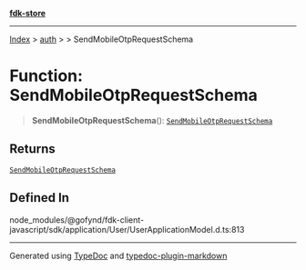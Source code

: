 [**fdk-store**](../../../README.md)
***

[Index](../../../API.md) > [auth](../../README.md) > [<internal>](../README.md) > SendMobileOtpRequestSchema

# Function: SendMobileOtpRequestSchema

> **SendMobileOtpRequestSchema**(): [`SendMobileOtpRequestSchema`](../type-aliases/type-alias.SendMobileOtpRequestSchema.md)

## Returns

[`SendMobileOtpRequestSchema`](../type-aliases/type-alias.SendMobileOtpRequestSchema.md)

## Defined In

node\_modules/@gofynd/fdk-client-javascript/sdk/application/User/UserApplicationModel.d.ts:813

***
Generated using [TypeDoc](https://typedoc.org/) and [typedoc-plugin-markdown](https://www.npmjs.com/package/typedoc-plugin-markdown)
